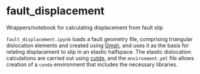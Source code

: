 # fault_displacement
Wrappers/notebook for calculating displacement from fault slip

`fault_displacement.ipynb` loads a fault geometry file, comprising triangular dislocation elements and created using [Gmsh](https://gmsh.info), and uses it as the basis for relating displacement to slip in an elastic halfspace. The elastic dislocation calculations are carried out using [cutde](https://github.com/tbenthompson/cutde), and the `environment.yml` file allows creation of a `conda` environment that includes the necessary libraries. 
